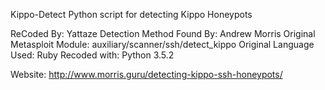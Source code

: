 Kippo-Detect
Python script for detecting Kippo Honeypots

ReCoded By:	Yattaze Detection Method Found By: Andrew Morris Original Metasploit Module: auxiliary/scanner/ssh/detect_kippo Original Language Used:	Ruby Recoded with:	Python	3.5.2

Website: http://www.morris.guru/detecting-kippo-ssh-honeypots/